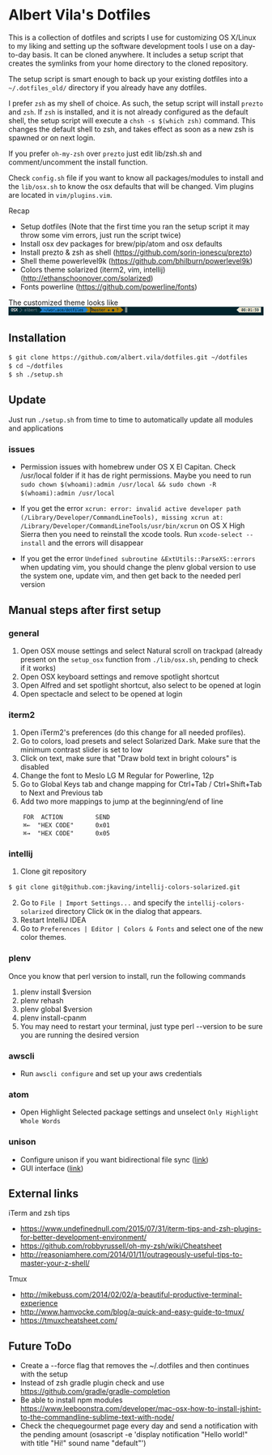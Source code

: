 # Albert Vila's Dotfiles

This is a collection of dotfiles and scripts I use for customizing OS X/Linux to my liking and setting up the software development tools I use on a day-to-day basis. It can be cloned anywhere. It includes a setup script that creates the symlinks from your home directory to the cloned repository.

The setup script is smart enough to back up your existing dotfiles into a `~/.dotfiles_old/` directory if you already have any dotfiles.

I prefer `zsh` as my shell of choice. As such, the setup script will install `prezto` and `zsh`. If `zsh` is installed, and it is not already configured as the default shell, the setup script will execute a `chsh -s $(which zsh)` command. This changes the default shell to zsh, and takes effect as soon as a new zsh is spawned or on next login.

If you prefer `oh-my-zsh` over `prezto` just edit lib/zsh.sh and comment/uncomment the install function.

Check `config.sh` file if you want to know all packages/modules to install and the `lib/osx.sh` to know the osx defaults that will be changed. Vim plugins are located in `vim/plugins.vim`.

Recap
- Setup dotfiles (Note that the first time you ran the setup script it may throw some vim errors, just run the script twice)
- Install osx dev packages for brew/pip/atom and osx defaults
- Install prezto & zsh as shell (https://github.com/sorin-ionescu/prezto)
- Shell theme powerlevel9k (https://github.com/bhilburn/powerlevel9k)
- Colors theme solarized (iterm2, vim, intellij) (http://ethanschoonover.com/solarized)
- Fonts powerline (https://github.com/powerline/fonts)

The customized theme looks like
![Theme](zsh/theme.png)

## Installation

```sh
$ git clone https://github.com/albert.vila/dotfiles.git ~/dotfiles
$ cd ~/dotfiles
$ sh ./setup.sh
```

## Update
Just run `./setup.sh` from time to time to automatically update all modules and applications

### issues
- Permission issues with homebrew under OS X El Capitan. Check /usr/local folder if it has de right permissions. Maybe you need to run
```sudo chown $(whoami):admin /usr/local && sudo chown -R $(whoami):admin /usr/local```

- If you get the error `xcrun: error: invalid active developer path (/Library/Developer/CommandLineTools), missing xcrun at: /Library/Developer/CommandLineTools/usr/bin/xcrun` on OS X High Sierra then you need to reinstall the xcode tools. Run `xcode-select --install` and the errors will disappear

- If you get the error `Undefined subroutine &ExtUtils::ParseXS::errors` when updating vim, you should change the plenv global version to use the system one, update vim, and then get back to the needed perl version

## Manual steps after first setup

### general
1. Open OSX mouse settings and select Natural scroll on trackpad (already present on the `setup_osx` function from `./lib/osx.sh`, pending to check if it works)
2. Open OSX keyboard settings and remove spotlight shortcut
3. Open Alfred and set spotlight shortcut, also select to be opened at login
4. Open spectacle and select to be opened at login

### iterm2
1. Open iTerm2's preferences (do this change for all needed profiles).
2. Go to colors, load presets and select Solarized Dark. Make sure that the minimum contrast slider is set to low
3. Click on text, make sure that "Draw bold text in bright colours" is disabled
4. Change the font to Meslo LG M Regular for Powerline, 12p
5. Go to Global Keys tab and change mapping for Ctrl+Tab / Ctrl+Shift+Tab to Next and Previous tab
6. Add two more mappings to jump at the beginning/end of line
```
    FOR  ACTION         SEND
    ⌘←  "HEX CODE"      0x01
    ⌘→  "HEX CODE"      0x05
```

### intellij
1. Clone git repository
```sh
$ git clone git@github.com:jkaving/intellij-colors-solarized.git
```
2. Go to `File | Import Settings...` and specify the `intellij-colors-solarized` directory
 Click `OK` in the dialog that appears.
3. Restart IntelliJ IDEA
4. Go to `Preferences | Editor | Colors & Fonts` and select one of the new color themes.

### plenv
Once you know that perl version to install, run the following commands
1. plenv install $version
2. plenv rehash
3. plenv global $version
4. plenv install-cpanm
5. You may need to restart your terminal, just type perl --version to be sure you are running the desired version

### awscli
- Run `awscli configure` and set up your aws credentials

### atom
- Open Highlight Selected package settings and unselect `Only Highlight Whole Words`

### unison
- Configure unison if you want bidirectional file sync ([link](https://www.cis.upenn.edu/~bcpierce/unison/))
- GUI interface ([link](http://www.cs.haifa.ac.il/~shuly/unison/))

## External links

iTerm and zsh tips
- <https://www.undefinednull.com/2015/07/31/iterm-tips-and-zsh-plugins-for-better-development-environment/>
- <https://github.com/robbyrussell/oh-my-zsh/wiki/Cheatsheet>
- <http://reasoniamhere.com/2014/01/11/outrageously-useful-tips-to-master-your-z-shell/>

Tmux
- <http://mikebuss.com/2014/02/02/a-beautiful-productive-terminal-experience>
- <http://www.hamvocke.com/blog/a-quick-and-easy-guide-to-tmux/>
- <https://tmuxcheatsheet.com/>

## Future ToDo
- Create a --force flag that removes the ~/.dotfiles and then continues with the setup
- Instead of zsh gradle plugin check and use https://github.com/gradle/gradle-completion
- Be able to install npm modules https://www.leeboonstra.com/developer/mac-osx-how-to-install-jshint-to-the-commandline-sublime-text-with-node/
- Check the chequegourmet page every day and send a notification with the pending amount (osascript -e 'display notification "Hello world!" with title "Hi!" sound name "default"')
